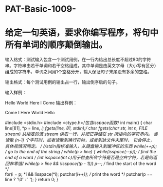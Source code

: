 # PAT-Basic-1009-
# 给定一句英语，要求你编写程序，将句中所有单词的顺序颠倒输出。

输入格式：测试输入包含一个测试用例，在一行内给出总长度不超过80的字符串。字符串由若干单词和若干空格组成，其中单词是由英文字母（大小写有区分）组成的字符串，单词之间用1个空格分开，输入保证句子末尾没有多余的空格。

输出格式：每个测试用例的输出占一行，输出倒序后的句子。

输入样例：

Hello World Here I Come
输出样例：

Come I Here World Hello


#include <stdio.h>
#include <ctype.h>/*包含isspace函数*/ 
int main()
{
    char line[81], *p = line, *i;
    fgets(line, 81, stdin);/* char *fgets(char *str, int n, FILE *stream) 
	                       从指定的流 stream 读取一行，并把它存储在 str 所指向的字符串内。 
						   当读取 (n-1) 个字符时，或者读取到换行符时，或者到达文件末尾时，
						   它会停止，具体视情况而定。 */ 
    //stdin指标准输入，从键盘输入到缓冲区的东西 
	while(*++p);                                        /* go to the end of the string */
    while(p > line)
    {
        while(isspace(*--p));                          /* find the end of a word */
        /*int isspace(int c)用于检查所传字符是否是空白字符，若是则返回非零值*/ 
		while(p > line && !isspace(*(p - 1))) p--;      /* find the start of the word */         
        for(i = p; *i && !isspace(*i); putchar(*i++));  /* print the word */
        putchar(p == line ? '\0' : ' ');
    }
    return 0;
}

